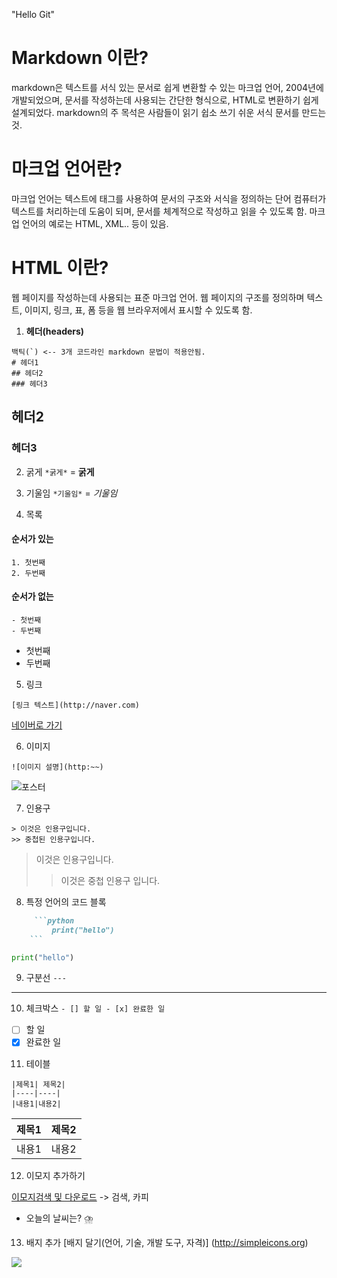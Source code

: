 "Hello Git" 

# Markdown 이란?
markdown은 텍스트를 서식 있는 문서로 쉽게 변환할 수 있는 마크업 언어, 2004년에 개발되었으며, 문서를 작성하는데 사용되는 간단한 형식으로, HTML로 변환하기 쉽게 설계되었다.
markdown의 주 목석은 사람들이 읽기 쉽소 쓰기 쉬운 서식 문서를 만드는 것.

# 마크업 언어란?
마크업 언어는 텍스트에 태그를 사용하여 문서의 구조와 서식을 정의하는 단어
컴퓨터가 텍스트를 처리하는데 도움이 되며, 문서를 체계적으로 작성하고 읽을 수 있도록 함.
마크업 언어의 예로는 HTML, XML.. 등이 있음.

# HTML 이란?
웹 페이지를 작성하는데 사용되는 표준 마크업 언어.
웹 페이지의 구조를 정의하며 텍스트, 이미지, 링크, 표, 폼 등을 웹 브라우저에서 표시할 수 있도록 함.

1. **헤더(headers)**
```
백틱(`) <-- 3개 코드라인 markdown 문법이 적용안됨.
# 헤더1
## 헤더2
### 헤더3
```
## 헤더2
### 헤더3 

2. 굵게
``` *굵게* ```
= **굵게**

3. 기울임
``` *기울임* ```
= *기울임*

4. 목록
#### 순서가 있는

```
1. 첫번째
2. 두번째
```
#### 순서가 없는
```
- 첫번째
- 두번째
```

- 첫번째
- 두번째

5. 링크
```
[링크 텍스트](http://naver.com)
```
[네이버로 가기](http://naver.com)

6. 이미지
```
![이미지 설명](http:~~)

```
![포스터](https://cdn.pixabay.com/photo/2018/05/15/09/23/flower-3402550_1280.jpg)

7. 인용구
```
> 이것은 인용구입니다.
>> 중첩된 인용구입니다.
```
> 이것은 인용구입니다.
>> 이것은 중첩 인용구 입니다.

8. 특정 언어의 코드 블록
```markdown
     ```python
         print("hello")
    ```
```

```python
print("hello")
```

9. 구분선
```---```
---

10. 체크박스
```- [] 할 일 - [x] 완료한 일```
- [ ] 할 일
- [x] 완료한 일

11.  테이블
```
|제목1| 제목2|
|----|----|
|내용1|내용2|
```

|제목1| 제목2|
   |----|----|
   |내용1|내용2|

12. 이모지 추가하기

[이모지검색 및 다운로드](http://emojipedia.org)
-> 검색, 카피

- 오늘의 날씨는? ⛈️

13. 배지 추가
[배지 달기(언어, 기술, 개발 도구, 자격)]
(http://simpleicons.org)

<img src="https://img.shields.io/badge/GitHub-181717?style=flat-square&logo=GitHub&logoColor=white"/>